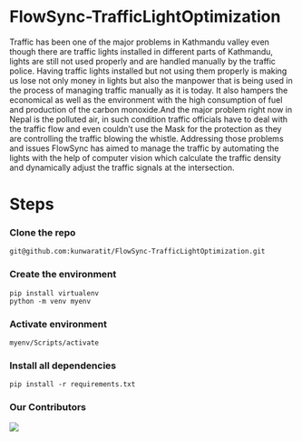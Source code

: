 # FlowSync-TrafficLightOptimization
Traffic has been one of the major problems in Kathmandu valley even though there are traffic lights installed in different parts of Kathmandu, lights are still not used properly and are handled manually by the traffic police. Having traffic lights installed but not using them properly is making us lose not only money in lights but also the manpower that is being used in the process of managing traffic manually as it is today. It also hampers the economical as well as the environment with the high consumption of fuel and production of the carbon monoxide.And the major problem right now in Nepal is the polluted air, in such condition traffic officials have to deal with the traffic flow and  even couldn’t use the Mask for the protection as they are controlling the traffic blowing the whistle.
Addressing those problems and issues FlowSync has aimed to manage the traffic by automating the lights with the help of computer vision which calculate the traffic density and dynamically adjust the traffic signals at the intersection.

# Steps 
### Clone the repo
    git@github.com:kunwaratit/FlowSync-TrafficLightOptimization.git
### Create the environment
    pip install virtualenv
    python -m venv myenv
### Activate environment
    myenv/Scripts/activate
### Install all dependencies
    pip install -r requirements.txt


### Our Contributors
<a href="https://github.com/kunwaratit/Revolution-Bytes/graphs/contributors">
  <img src="https://contrib.rocks/image?repo=kunwaratit/Revolution-Bytes" />
</a>
